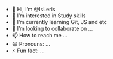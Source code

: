 - 👋 Hi, I’m @IsLeris
- 👀 I’m interested in Study skills
- 🌱 I’m currently learning Git, JS and etc
- 💞️ I’m looking to collaborate on ...
- 📫 How to reach me ...
- 😄 Pronouns: ...
- ⚡ Fun fact: ...

<!---
IsLeris/IsLeris is a ✨ special ✨ repository because its `README.md` (this file) appears on your GitHub profile.
You can click the Preview link to take a look at your changes.
--->
